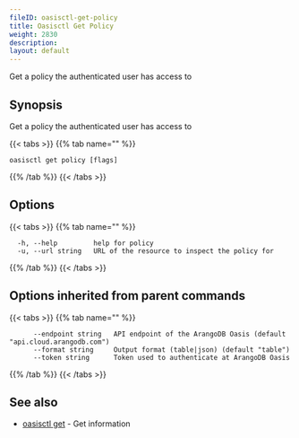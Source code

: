 ```yaml
---
fileID: oasisctl-get-policy
title: Oasisctl Get Policy
weight: 2830
description: 
layout: default
---
```

Get a policy the authenticated user has access to

## Synopsis

Get a policy the authenticated user has access to

{{< tabs >}}
{{% tab name="" %}}
```
oasisctl get policy [flags]
```
{{% /tab %}}
{{< /tabs >}}

## Options

{{< tabs >}}
{{% tab name="" %}}
```
  -h, --help         help for policy
  -u, --url string   URL of the resource to inspect the policy for
```
{{% /tab %}}
{{< /tabs >}}

## Options inherited from parent commands

{{< tabs >}}
{{% tab name="" %}}
```
      --endpoint string   API endpoint of the ArangoDB Oasis (default "api.cloud.arangodb.com")
      --format string     Output format (table|json) (default "table")
      --token string      Token used to authenticate at ArangoDB Oasis
```
{{% /tab %}}
{{< /tabs >}}

## See also

* [oasisctl get]()	 - Get information

